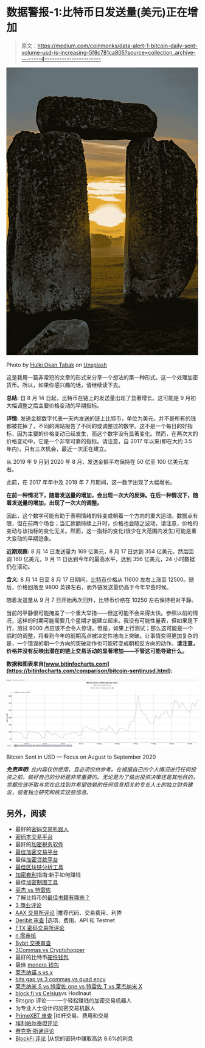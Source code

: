 # 数据警报-1:比特币日发送量(美元)正在增加

> 原文：<https://medium.com/coinmonks/data-alert-1-bitcoin-daily-sent-volume-usd-is-increasing-5f8c781ca805?source=collection_archive---------4----------------------->

![](img/c34e6e44cd0238128786161c6ebbe703.png)

Photo by [Hulki Okan Tabak](https://unsplash.com/@hulkiokantabak?utm_source=medium&utm_medium=referral) on [Unsplash](https://unsplash.com?utm_source=medium&utm_medium=referral)

这是我用一篇非常短的文章的形式来分享一个想法的第一种形式。这一个处理加密货币。所以，如果你感兴趣的话，请继续读下去。

**总结:**
自 8 月 14 日起，比特币在链上的发送量出现了显著增长。这可能是 9 月初大幅调整之后主要价格变动的早期指标。

**详情:**
发送金额数字代表一天内发送的链上比特币，单位为美元。并不是所有的钱都被花掉了，不同的网站报告了不同的或调整过的数字。这不是一个每日的好指标，因为主要的价格变动已经发生，而这个数字没有显著变化。然而，在两次大的价格变动中，它是一个非常可靠的指标。请注意，自 2017 年以来(即在大约 3.5 年内)，只有三次机会，最近一次正在建立。

从 2019 年 9 月到 2020 年 8 月，发送金额平均保持在 50 亿至 100 亿美元左右。

此前，在 2017 年年中及 2019 年 7 月期间，这一数字出现了大幅增长。

**在前一种情况下，随着发送量的增加，会出现一次大的反弹。在后一种情况下，随着发送量的增加，出现了一次大的调整。**

因此，这个数字可能有助于表明情绪的转变或朝着一个方向的重大运动。数据点有限，但在前两个场合；当汇款额持续上升时，价格也会随之波动。请注意，价格的变动与该指标的变化无关。然而，这一指标的变化(很少在大范围内发生)可能是重大变动的早期迹象。

**近期观察:**
8 月 14 日发送量为 169 亿美元，8 月 17 日达到 354 亿美元。然后回调 160 亿美元，9 月 11 日达到今年的最高水平，达到 356 亿美元，24 小时数据仍在滚动。

**含义:**
8 月 14 日至 8 月 17 日期间，[比特币](https://blog.coincodecap.com/a-candid-explanation-of-bitcoin)价格从 11600 左右上涨至 12500。随后，价格回落至 9800 英镑左右，而外链发送量仍高于今年早些时候。

随着发送量从 9 月 7 日开始再次回升，比特币价格在 10250 左右保持相对平静。

当前的平静很可能掩盖了一个重大举措——但这可能不会来得太快。参照以前的情况，这样的时期可能需要几个星期才能建立起来。我没有可能性量表，但如果是下行，测试 9000 点应该不会令人惊讶。但是，如果上行测试；那么这可能是一个临时的调整，将看到今年的前期高点被决定性地向上突破。让事情变得更加复杂的是，一个错误的朝一个方向的突破动作也可能转变成朝相反方向的动作。**请注意，价格并没有反映出潜在的链上交易活动的显著增加——不管这可能导致什么。**

**数据和图表来自[www.bitinfocharts.com](https://bitinfocharts.com/comparison/bitcoin-sentinusd.html):**

![](img/e896c73fa058335d1b783195979fa421.png)

Bitcoin Sent in USD — Focus on August to September 2020

***免责声明:*** *此内容仅供使用，且必须仅供参考。在根据自己的个人情况进行任何投资之前，做好自己的分析是非常重要的。无论是为了做出投资决策还是其他目的，您都应该听取与您在此找到并希望依赖的任何信息相关的专业人士的独立财务建议，或者独立研究和核实这些信息。*

## 另外，阅读

*   最好的[密码交易机器人](/coinmonks/crypto-trading-bot-c2ffce8acb2a)
*   [密码本交易平台](/coinmonks/top-10-crypto-copy-trading-platforms-for-beginners-d0c37c7d698c)
*   最好的[加密税务软件](/coinmonks/best-crypto-tax-tool-for-my-money-72d4b430816b)
*   [最佳加密交易平台](/coinmonks/the-best-crypto-trading-platforms-in-2020-the-definitive-guide-updated-c72f8b874555)
*   最佳[加密贷款平台](/coinmonks/top-5-crypto-lending-platforms-in-2020-that-you-need-to-know-a1b675cec3fa)
*   [最佳区块链分析工具](https://bitquery.io/blog/best-blockchain-analysis-tools-and-software)
*   [加密套利](/coinmonks/crypto-arbitrage-guide-how-to-make-money-as-a-beginner-62bfe5c868f6)指南:新手如何赚钱
*   最佳[加密制图工具](/coinmonks/what-are-the-best-charting-platforms-for-cryptocurrency-trading-85aade584d80)
*   [莱杰 vs 特雷佐](/coinmonks/ledger-vs-trezor-best-hardware-wallet-to-secure-cryptocurrency-22c7a3fd391e)
*   了解比特币的[最佳书籍有哪些？](/coinmonks/what-are-the-best-books-to-learn-bitcoin-409aeb9aff4b)
*   [3 商业评论](/coinmonks/3commas-review-an-excellent-crypto-trading-bot-2020-1313a58bec92)
*   [AAX 交易所评论](/coinmonks/aax-exchange-review-2021-67c5ea09330c) |推荐代码、交易费用、利弊
*   [Deribit 审查](/coinmonks/deribit-review-options-fees-apis-and-testnet-2ca16c4bbdb2) |选项、费用、API 和 Testnet
*   [FTX 密码交易所评论](/coinmonks/ftx-crypto-exchange-review-53664ac1198f)
*   [n 零审核](/coinmonks/ngrave-zero-review-c465cf8307fc)
*   [Bybit 交换审查](/coinmonks/bybit-exchange-review-dbd570019b71)
*   [3Commas vs Cryptohopper](/coinmonks/cryptohopper-vs-3commas-vs-shrimpy-a2c16095b8fe)
*   最好的比特币[硬件钱包](/coinmonks/the-best-cryptocurrency-hardware-wallets-of-2020-e28b1c124069?source=friends_link&sk=324dd9ff8556ab578d71e7ad7658ad7c)
*   最佳 [monero 钱包](https://blog.coincodecap.com/best-monero-wallets)
*   [莱杰纳诺 s vs x](https://blog.coincodecap.com/ledger-nano-s-vs-x)
*   [bits gap vs 3 commas vs quad ency](https://blog.coincodecap.com/bitsgap-3commas-quadency)
*   [莱杰纳米 S vs 特雷佐 one vs 特雷佐 T vs 莱杰纳米 X](https://blog.coincodecap.com/ledger-nano-s-vs-trezor-one-ledger-nano-x-trezor-t)
*   [block fi vs Celsius](/coinmonks/blockfi-vs-celsius-vs-hodlnaut-8a1cc8c26630)vs Hodlnaut
*   Bitsgap 评论——一个轻松赚钱的加密交易机器人
*   为专业人士设计的加密交易机器人
*   [PrimeXBT 审查](/coinmonks/primexbt-review-88e0815be858) |杠杆交易、费用和交易
*   [埃利帕尔泰坦评论](/coinmonks/ellipal-titan-review-85e9071dd029)
*   [赛克斯·斯通评论](https://blog.coincodecap.com/secux-stone-hardware-wallet-review)
*   [BlockFi 评论](/coinmonks/blockfi-review-53096053c097) |从您的密码中赚取高达 8.6%的利息